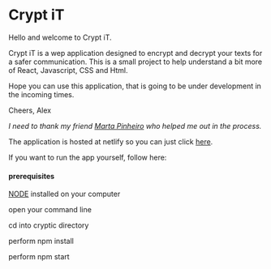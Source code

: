 # Crypt iT

Hello and welcome to Crypt iT.

Crypt iT is a wep application designed to encrypt and decrypt your texts for a safer communication. 
This is a small project to help understand a bit more of React, Javascript, CSS and Html.

Hope you can use this application, that is going to be under development in the incoming times.

Cheers, Alex

*I need to thank my friend [Marta Pinheiro](https://github.com/smartiepinheiro) who helped me out in the process.*


The application is hosted at netlify so you can just click [here](https://cryptit.netlify.app).

If you want to run the app yourself, follow here:
#### prerequisites
 [NODE](https://nodejs.org/en/download/) installed on your computer
 
 open your command line
 
 cd into cryptic directory
 
 perform npm install
 
 perform npm start
